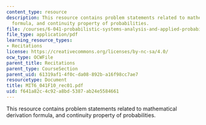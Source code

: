 ```yaml
---
content_type: resource
description: This resource contains problem statements related to mathematical derivation
  formula, and continuity property of probabilities.
file: /courses/6-041-probabilistic-systems-analysis-and-applied-probability-fall-2010/f641a82c4c92a8bd5387ab24e5584661_MIT6_041F10_rec01.pdf
file_type: application/pdf
learning_resource_types:
- Recitations
license: https://creativecommons.org/licenses/by-nc-sa/4.0/
ocw_type: OCWFile
parent_title: Recitations
parent_type: CourseSection
parent_uid: 61319af1-4f0c-da08-892b-a16f98cc7ae7
resourcetype: Document
title: MIT6_041F10_rec01.pdf
uid: f641a82c-4c92-a8bd-5387-ab24e5584661
---
```

This resource contains problem statements related to mathematical derivation formula, and continuity property of probabilities.